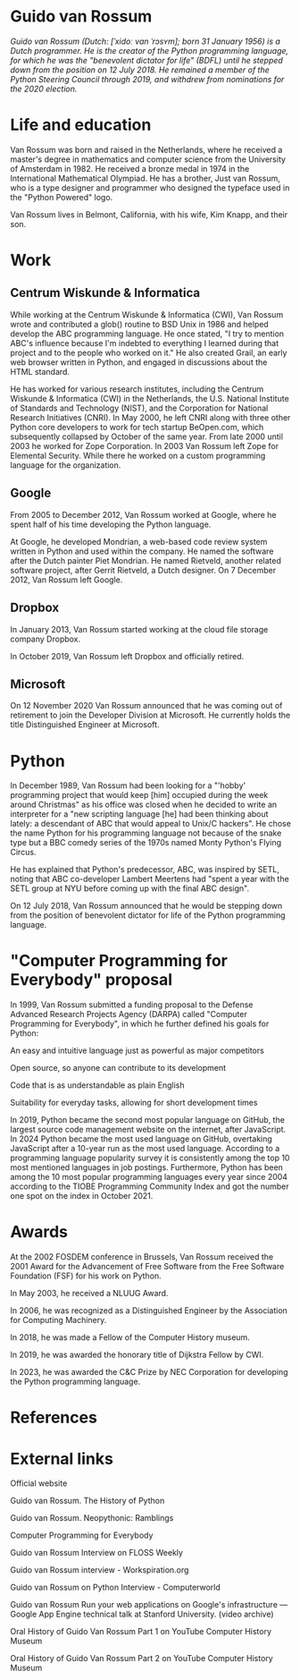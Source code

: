 # Guido van Rossum

*Guido van Rossum (Dutch: [ˈxidoː vɑn ˈrɔsʏm]; born 31 January 1956) is a Dutch programmer. He is the creator of the Python programming language, for which he was the "benevolent dictator for life" (BDFL) until he stepped down from the position on 12 July 2018. He remained a member of the Python Steering Council through 2019, and withdrew from nominations for the 2020 election.*

# Life and education
Van Rossum was born and raised in the Netherlands, where he received a master's degree in mathematics and computer science from the University of Amsterdam in 1982. He received a bronze medal in 1974 in the International Mathematical Olympiad. He has a brother, Just van Rossum, who is a type designer and programmer who designed the typeface used in the "Python Powered" logo.

Van Rossum lives in Belmont, California, with his wife, Kim Knapp, and their son.

# Work


## Centrum Wiskunde & Informatica
While working at the Centrum Wiskunde & Informatica (CWI), Van Rossum wrote and contributed a glob() routine to BSD Unix in 1986 and helped develop the ABC programming language. He once stated, "I try to mention ABC's influence because I'm indebted to everything I learned during that project and to the people who worked on it." He also created Grail, an early web browser written in Python, and engaged in discussions about the HTML standard.

He has worked for various research institutes, including the Centrum Wiskunde & Informatica (CWI) in the Netherlands, the U.S. National Institute of Standards and Technology (NIST), and the Corporation for National Research Initiatives (CNRI). In May 2000, he left CNRI along with three other Python core developers to work for tech startup BeOpen.com, which subsequently collapsed by October of the same year. From late 2000 until 2003 he worked for Zope Corporation. In 2003 Van Rossum left Zope for Elemental Security. While there he worked on a custom programming language for the organization.

## Google
From 2005 to December 2012, Van Rossum worked at Google, where he spent half of his time developing the Python language. 

At Google, he developed Mondrian, a web-based code review system written in Python and used within the company. He named the software after the Dutch painter Piet Mondrian. He named Rietveld, another related software project, after Gerrit Rietveld, a Dutch designer. On 7 December 2012, Van Rossum left Google.

## Dropbox
In January 2013, Van Rossum started working at the cloud file storage company Dropbox.

In October 2019, Van Rossum left Dropbox and officially retired.

## Microsoft
On 12 November 2020 Van Rossum announced that he was coming out of retirement to join the Developer Division at Microsoft. He currently holds the title Distinguished Engineer at Microsoft.

# Python
In December 1989, Van Rossum had been looking for a "'hobby' programming project that would keep [him] occupied during the week around Christmas" as his office was closed when he decided to write an interpreter for a "new scripting language [he] had been thinking about lately: a descendant of ABC that would appeal to Unix/C hackers". He chose the name Python for his programming language not because of the snake type but a BBC comedy series of the 1970s named Monty Python's Flying Circus.

He has explained that Python's predecessor, ABC, was inspired by SETL, noting that ABC co-developer Lambert Meertens had "spent a year with the SETL group at NYU before coming up with the final ABC design".

On 12 July 2018, Van Rossum announced that he would be stepping down from the position of benevolent dictator for life of the Python programming language.

# "Computer Programming for Everybody" proposal
In 1999, Van Rossum submitted a funding proposal to the Defense Advanced Research Projects Agency (DARPA) called "Computer Programming for Everybody", in which he further defined his goals for Python:



An easy and intuitive language just as powerful as major competitors

Open source, so anyone can contribute to its development

Code that is as understandable as plain English

Suitability for everyday tasks, allowing for short development times

In 2019, Python became the second most popular language on GitHub, the largest source code management website on the internet, after JavaScript. In 2024 Python became the most used language on GitHub, overtaking JavaScript after a 10-year run as the most used language. According to a programming language popularity survey it is consistently among the top 10 most mentioned languages in job postings. Furthermore, Python has been among the 10 most popular programming languages every year since 2004 according to the TIOBE Programming Community Index and got the number one spot on the index in October 2021.

# Awards
At the 2002 FOSDEM conference in Brussels, Van Rossum received the 2001 Award for the Advancement of Free Software from the Free Software Foundation (FSF) for his work on Python.

In May 2003, he received a NLUUG Award.

In 2006, he was recognized as a Distinguished Engineer by the Association for Computing Machinery.

In 2018, he was made a Fellow of the Computer History museum.

In 2019, he was awarded the honorary title of Dijkstra Fellow by CWI.

In 2023, he was awarded the C&C Prize by NEC Corporation for developing the Python programming language.

# References


# External links


Official website 

Guido van Rossum. The History of Python

Guido van Rossum. Neopythonic: Ramblings

Computer Programming for Everybody

Guido van Rossum Interview on FLOSS Weekly

Guido van Rossum interview - Workspiration.org

Guido van Rossum on Python Interview - Computerworld

Guido van Rossum Run your web applications on Google's infrastructure — Google App Engine technical talk at Stanford University. (video archive)

Oral History of Guido Van Rossum Part 1 on YouTube Computer History Museum

Oral History of Guido Van Rossum Part 2 on YouTube Computer History Museum

